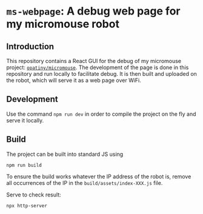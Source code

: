 # `ms-webpage`: A debug web page for my micromouse robot

## Introduction

This repository contains a React GUI for the debug of my micromouse project: [`opatiny/micromouse`](https://github.com/opatiny/micromouse). The development of the page is done in this repository and run locally to facilitate debug. It is then built and uploaded on the robot, which will serve it as a web page over WiFi.

## Development

Use the command `npm run dev` in order to compile the project on the fly and serve it locally.

## Build

The project can be built into standard JS using

```
npm run build
```

To ensure the build works whatever the IP address of the robot is, remove all occurrences of the IP in the `build/assets/index-XXX.js` file.

Serve to check result:

```
npx http-server
```
